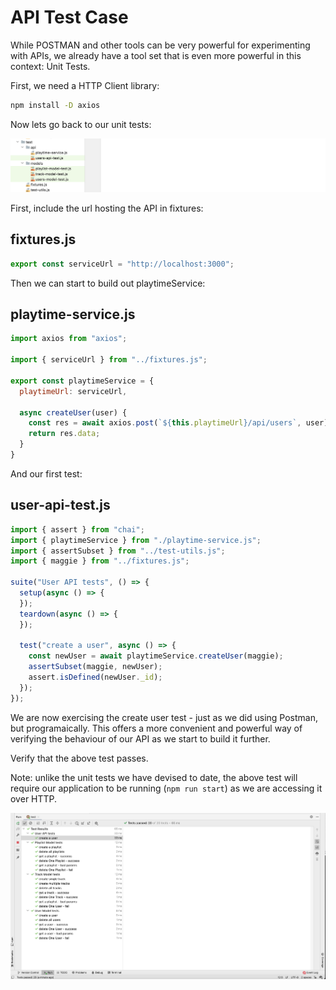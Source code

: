 # API Test Case

While POSTMAN and other tools can be very powerful for experimenting with APIs, we already have a tool set that is even more powerful in this context: Unit Tests.

First, we need a HTTP Client library:

~~~bash
npm install -D axios
~~~

Now lets go back to our unit tests:

![](img/03.png)

First, include the url hosting the API in fixtures:

## fixtures.js

~~~javascript
export const serviceUrl = "http://localhost:3000";
~~~

Then we can start to build out playtimeService:

## playtime-service.js

~~~javascript
import axios from "axios";

import { serviceUrl } from "../fixtures.js";

export const playtimeService = {
  playtimeUrl: serviceUrl,

  async createUser(user) {
    const res = await axios.post(`${this.playtimeUrl}/api/users`, user);
    return res.data;
  }
}
~~~

And our first test:

## user-api-test.js

~~~javascript
import { assert } from "chai";
import { playtimeService } from "./playtime-service.js";
import { assertSubset } from "../test-utils.js";
import { maggie } from "../fixtures.js";

suite("User API tests", () => {
  setup(async () => {
  });
  teardown(async () => {
  });

  test("create a user", async () => {
    const newUser = await playtimeService.createUser(maggie);
    assertSubset(maggie, newUser);
    assert.isDefined(newUser._id);
  });
});
~~~

We are now exercising the create user test - just as we did using Postman, but programaically. This offers a more convenient and powerful way of verifying the behaviour of our API as we start to build it further.

Verify that the above test passes.

Note: unlike the unit tests we have devised to date, the above test will require our application to be running (`npm run start`) as we are accessing it over HTTP.

![](img/17.png)